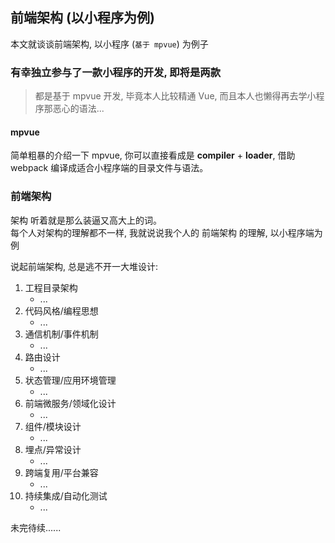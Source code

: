 ## 前端架构 (以小程序为例)

本文就谈谈前端架构, 以小程序 (`基于 mpvue`) 为例子

### 有幸独立参与了一款小程序的开发, 即将是两款
> 都是基于 mpvue 开发, 毕竟本人比较精通 Vue, 而且本人也懒得再去学小程序那恶心的语法...

#### mpvue

简单粗暴的介绍一下 mpvue, 你可以直接看成是 **compiler** + **loader**, 借助 webpack 编译成适合小程序端的目录文件与语法。


### 前端架构

架构 听着就是那么装逼又高大上的词。  
每个人对架构的理解都不一样, 我就说说我个人的 前端架构 的理解, 以小程序端为例

说起前端架构, 总是逃不开一大堆设计:

1. 工程目录架构
    - ...
2. 代码风格/编程思想
    - ...
3. 通信机制/事件机制
    - ...
4. 路由设计
    - ...
5. 状态管理/应用环境管理
    - ...
6. 前端微服务/领域化设计
    - ...
7. 组件/模块设计
    - ...
8. 埋点/异常设计
    - ...
9. 跨端复用/平台兼容
    - ...
10. 持续集成/自动化测试
    - ...

未完待续......

